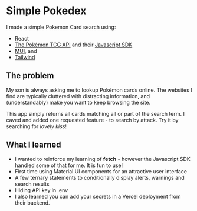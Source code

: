 # Simple Pokedex 

I made a simple Pokemon Card search using:

- React
- [The Pokémon TCG API](https://pokemontcg.io) and their [Javascript SDK](https://github.com/PokemonTCG/pokemon-tcg-sdk-javascript)
- [MUI](https://mui.com/), and 
- [Tailwind](https://tailwindcss.com)

## The problem

My son is always asking me to lookup Pokémon cards online. The websites I find are typically cluttered with distracting information, and (understandably) make you want to keep browsing the site.

This app simply returns all cards matching all or part of the search term. I caved and added one requested feature - to search by attack. Try it by searching for *lovely kiss*!

## What I learned

- I wanted to reinforce my learning of **fetch** - however the Javascript SDK handled some of that for me. It is fun to use!
- First time using Material UI components for an attractive user interface
- A few ternary statements to conditionally display alerts, warnings and search results
- Hiding API key in .env
- I also learned you can add your secrets in a Vercel deployment from their backend.
